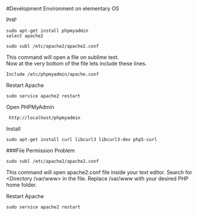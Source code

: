 #Development Environment on elementary OS 

PHP

    sudo apt-get install phpmyadmin
    select apache2

    sudo subl /etc/apache2/apache2.conf

This command will open a file on sublime text.  
Now at the very bottom of the file lets include these lines.

    Include /etc/phpmyadmin/apache.conf

Restart Apache

    sudo service apache2 restart

Open PHPMyAdmin

     http://localhost/phpmyadmin

Install

    sudo apt-get install curl libcurl3 libcurl3-dev php5-curl

###File Permission Problem

    sudo subl /etc/apache2/apache2.conf

This command will open apache2.conf file inside your text editor. Search for  <Directory /var/www> in the file. Replace /var/www with your desired PHP home folder. 

Restart Apache

    sudo service apache2 restart